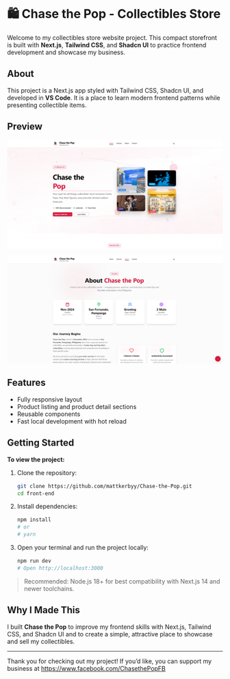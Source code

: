 # 🛍️ Chase the Pop - Collectibles Store

Welcome to my collectibles store website project. This compact storefront is built with **Next.js**, **Tailwind CSS**, and **Shadcn UI** to practice frontend development and showcase my business.

## About

This project is a Next.js app styled with Tailwind CSS, Shadcn UI, and developed in **VS Code**. It is a place to learn modern frontend patterns while presenting collectible items.

## Preview

![Web preview 1](front-end/public/images/assets-preview/web-preview.png)

![Web preview 2](front-end/public/images/assets-preview/web-preview-2.png)

## Features

- Fully responsive layout
- Product listing and product detail sections
- Reusable components
- Fast local development with hot reload

## Getting Started

**To view the project:**

1. Clone the repository:

    ```bash
    git clone https://github.com/mattkerbyy/Chase-the-Pop.git
    cd front-end
    ```

2. Install dependencies:

    ```bash
    npm install
    # or
    # yarn
    ```

3. Open your terminal and run the project locally:

    ```bash
    npm run dev
    # Open http://localhost:3000
    ```

> Recommended: Node.js 18+ for best compatibility with Next.js 14 and newer toolchains.

## Why I Made This

I built **Chase the Pop** to improve my frontend skills with Next.js, Tailwind CSS, and Shadcn UI and to create a simple, attractive place to showcase and sell my collectibles.

---

Thank you for checking out my project! If you’d like, you can support my business at https://www.facebook.com/ChasethePopFB
